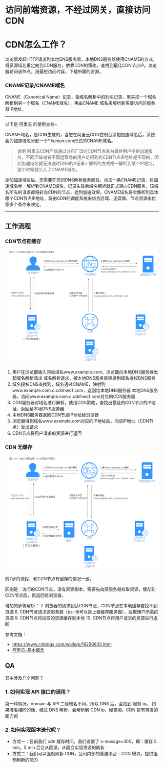 # 访问前端资源，不经过网关，直接访问 CDN

# **CDN怎么工作？**

浏览器发起HTTP请求到本地DNS服务器，本地DNS服务器使用CNAME的方式，将资源域名重定向到CDN服务，依靠CDN的策略，查找到最佳CDN节点IP。浏览器访问该节点，用最短访问时延，下载所需的资源。


### CNAME记录/CNAME域名
CNAME（Canonical Name）记录，指域名解析中的别名记录，用来把一个域名解析到另一个域名（CNAME域名），再由CNAME 域名来解析到需要访问的服务器IP地址。

--- 
以下是 阿里云 的使用文档~ 

CNAME域名，是CDN生成的，当您在阿里云CDN控制台添加加速域名后，系统会为加速域名分配一个*.*kunlun*.com形式的CNAME域名。

> 说明
> 阿里云CDN产品通过分布广泛的CDN节点来为最终用户提供加速服务，不同区域或者不同运营商的用户访问到的CDN节点IP地址是不同的，因此加速域名就无法通过DNS的A记录> 解析的方式唯一解析到某个IP地址，这个时候就引入了CNAME域名。

添加加速域名后，您需要在您的DNS解析服务商处，添加一条CNAME记录，将加速域名唯一解析到CNAME域名，记录生效后域名解析就正式转向CDN服务，该域名所有的请求都将转向CDN的节点，达到加速效果。CNAME域名将会解析到具体哪个CDN节点IP地址，将由CDN的调度系统来综合区域、运营商、节点资源水位等多个条件来决定。

---

## **工作流程**
### CDN节点有缓存

![alt text](./assets/cdn.png)

1. 用户在浏览器输入网站域名www.example.com，浏览器向本地DNS服务器发起域名解析请求
域名解析请求，被本地DNS服务器转发到域名授权DNS服务
2. 域名授权DNS查找到，域名通过CNAME，映射到www.example.com.c.cdnhwc1.com，返回给本地DNS服务器
本地DNS服务器，访问www.example.com.c.cdnhwc1.com对应的CDN服务器
3. CDN服务器对域名进行解析，使用CDN策略，查找出最佳的CDN节点的IP地址，返回给本地DNS服务器
4. 本地DNS服务器返回CDN节点IP地址给浏览器
5. 浏览器得到域名www.example.com对应的IP地址后，向该IP地址（CDN节点）发出请求
6. CDN节点将用户请求的资源进行返回

### CDN 无缓存
![alt text](./assets/noCache-cdn.png)

前7步的流程，和CDN节点有缓存的情况一致。

区别是：访问的CDN节点，没有资源副本，需要先向源服务器拉取资源，缓存到CDN节点后，再返回给浏览器。

增加的步骤解析：
7. 浏览器的请求到达CDN节点，CDN节点在本地缓存查找不到资源
8. CDN节点请求源服务器（ps: 也可以是上级缓存服务器），拉取用户所需的资源
9. CDN节点将拉取的资源缓存到本地
10. CDN节点将用户请求的资源进行返回

参考文档：
- https://www.cnblogs.com/walls/p/16256635.html
- [阿里云-基本概念](https://www.alibabacloud.com/help/zh/cdn/product-overview/terms?spm=a2c63.p38356.0.i2)


## QA

其中涉及几个问题？

### 1. 如何实现 API 接口的调用？

第一种情况，domain 与 API 二级域名不同，所以 DNS 后，会找到 服务 ip。
如果域名相同的话，经过 DNS 解析，会解析到 CDN ip，经查阅，CDN 是有转发的能力的


### 2. 如何实现版本迭代呢？

- 方式一：目前我们 cdn 缓存时间，我们设置了 s-maxage=300，即：缓存 5 min。5 min 后会从回源，从而会实现资源的刷新
- 方式二：我们可以强制刷新 CDN，公司内部的基建平台 - CDN 模块，提供强制刷新的能力
